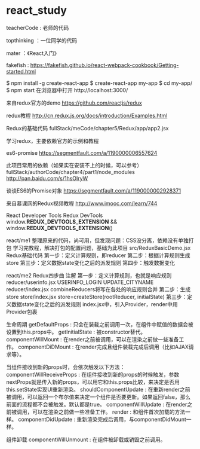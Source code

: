 # react_study

teacherCode : 老师的代码

topthinking ：一位同学的代码

mater ：《React入门》

fakefish :
https://fakefish.github.io/react-webpack-cookbook/Getting-started.html

$ npm install -g create-react-app
$ create-react-app my-app
$ cd my-app/
$ npm start
在浏览器中打开 http://localhost:3000/


来自redux官方的demo
https://github.com/reactjs/redux

redux教程
http://cn.redux.js.org/docs/introduction/Examples.html

Redux的基础代码
fullStack/meCode/chapter5/Redux/app/app2.jsx

学习redux，主要依赖官方的示例和教程

es6-promise
https://segmentfault.com/a/1190000006557624

此项目常用的依赖（如果实在安装不上的时候，可以参考）
fullStack/authorCode/chapter4/part1/node_modules
http://pan.baidu.com/s/1hsOlryW

谈谈ES6的Promise对象
https://segmentfault.com/a/1190000002928371

来自慕课网的Redux视频教程
http://www.imooc.com/learn/744

React Developer Tools
Redux DevTools
window.__REDUX_DEVTOOLS_EXTENSION__ && window.__REDUX_DEVTOOLS_EXTENSION__()

react/me1
    整理原来的代码，尚可用，但发现问题：CSS没分离，依赖没有单独打包
    学习完教程，解决打包的配置问题，基础为此项目
    src/ReduxBasicDemo.jsx Redux基础代码
        第一步：定义计算规则，即reducer
        第二步：根据计算规则生成store
        第三步：定义数据state变化之后的派发规则
        第四步：触发数据变化

react/me2
    Redux四步曲 注解
    第一步：定义计算规则，也就是响应规则
        reducer/userinfo.jsx USERINFO_LOGIN UPDATE_CITYNAME
        reducer/index.jsx combineReducers将写在各处的响应规则合并
    第二步：生成store
        store/index.jsx store=createStore(rootReducer, initialState)
    第三步：定义数据state变化之后的派发规则
        index.jsx中，引入Provider，render中用Provider包裹


生命周期
    getDefaultProps : 只会在装载之前调用一次，在组件中赋值的数据会被设置到this.props中。
    getInitialState : 被constructor替代。
    componentWillMount : 在render之前被调用，可以在渲染之前做一些准备工作。
    componentDiDMount : 在render完成且组件装载完成后调用（比如AJAX请求等）。

当组件接收到新的props时，会依次触发以下方法：
    componentWillReceiveProps : 在组件接收到新的props的时候触发，参数nextProps就是传入新的props，可以用它和this.props比较，来决定是否用this.setState实现UI重新渲染。
    shouldComponentUpdate : 在重新render之前被调用，可以返回一个布尔值来决定一个组件是否要更新。如果返回false，那么前面的流程都不会被触发。默认都是true。
    componentWillUpdate : 在render之前被调用，可以在渲染之前做一些准备工作。
    render : 和组件首次加载的方法一样。
    componentDidUpdate : 重新渲染完成后调用，与componentDidMount一样。

组件卸载
    componentWillUnmount : 在组件被卸载或销毁之前调用。













